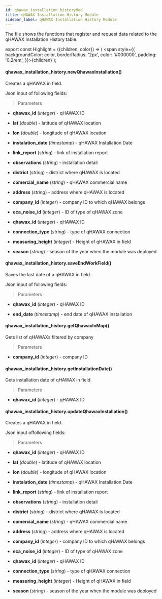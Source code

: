 ```yaml
---
id: qhawax_installation_historyMod
title: qHAWAX Installation History Module
sidebar_label: qHAWAX Installation History Module
---
```


The file shows the functions that register and request data related to the qHAWAX Installation History table.

export const Highlight = ({children, color}) => ( <span style={{
      backgroundColor: color,
      borderRadius: '2px',
      color: '#000000',
      padding: '0.2rem',
    }}>{children}</span> );

#### <Highlight color="#b2e4f7">qhawax_installation_history.newQhawaxInstallation()</Highlight>

Creates a qHAWAX in field.

Json input of following fields:

>Parameters

* **qhawax_id** (*integer*) - qHAWAX ID

* **lat** (*double*) - latitude of qHAWAX location

* **lon** (*double*) - longitude of qHAWAX location

* **instalation_date** (*timestamp*) - qHAWAX Installation Date

* **link_report** (*string*) - link of installation report

* **observations** (*string*) - installation detail

* **district** (*string*) - district where qHAWAX is located

* **comercial_name** (*string*) - qHAWAX commercial name

* **address** (*string*) - address where qHAWAX is located

* **company_id** (*integer*) - company ID to which qHAWAX belongs

* **eca_noise_id** (*integer*) - ID of type of qHAWAX zone

* **qhawax_id** (*integer*) - qHAWAX ID

* **connection_type** (*string*) - type of qHAWAX connection

* **measuring_height** (*integer*) - Height of qHAWAX in field

* **season** (*string*) - season of the year when the module was deployed

#### <Highlight color="#b2e4f7">qhawax_installation_history.saveEndWorkField()</Highlight>

Saves the last date of a qHAWAX in field.

Json input of following fields:

>Parameters

* **qhawax_id** (*integer*) - qHAWAX ID

* **end_date** (*timestamp*) - end date of qHAWAX installation

#### <Highlight color="#b2e4f7">qhawax_installation_history.getQhawaxInMap()</Highlight>

Gets list of qHAWAXs filtered by company

>Parameters

* **company_id** (*integer*) - company ID

#### <Highlight color="#b2e4f7">qhawax_installation_history.getInstallationDate()</Highlight>

Gets installation date of qHAWAX in field.

>Parameters

* **qhawax_id** (*integer*) - qHAWAX ID

#### <Highlight color="#b2e4f7">qhawax_installation_history.updateQhawaxInstallation()</Highlight>

Creates a qHAWAX in field.

Json input offollowing fields:

>Parameters

* **qhawax_id** (*integer*) - qHAWAX ID

* **lat** (*double*) - latitude of qHAWAX location

* **lon** (*double*) - longitude of qHAWAX location

* **instalation_date** (*timestamp*) - qHAWAX Installation Date

* **link_report** (*string*) - link of installation report

* **observations** (*string*) - installation detail

* **district** (*string*) - district where qHAWAX is located

* **comercial_name** (*string*) - qHAWAX commercial name

* **address** (*string*) - address where qHAWAX is located

* **company_id** (*integer*) - company ID to which qHAWAX belongs

* **eca_noise_id** (*integer*) - ID of type of qHAWAX zone

* **qhawax_id** (*integer*) - qHAWAX ID

* **connection_type** (*string*) - type of qHAWAX connection

* **measuring_height** (*integer*) - Height of qHAWAX in field

* **season** (*string*) - season of the year when the module was deployed
